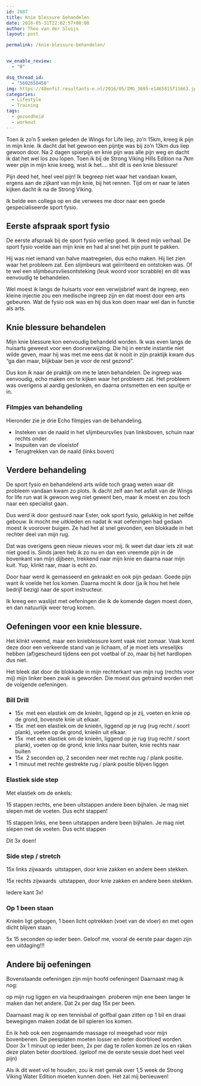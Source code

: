 ```yaml
---
id: 2887
title: Knie blessure behandelen
date: 2016-05-31T22:02:57+00:00
author: Theo van der Sluijs
layout: post

permalink: /knie-blessure-behandelen/


vw_enable_review:
  - "0"

dsq_thread_id:
  - "5602650458"
img: https://40enfit.resultants-e.nl/2016/05/IMG_3695-e1465815711663.jpg
categories:
  - Lifestyle
  - Training
tags:
  - gezondheid
  - workout
---
```

Toen ik zo&#8217;n 5 weken geleden de Wings for Life liep, zo&#8217;n 15km, kreeg ik pijn in mijn knie. Ik dacht dat het gewoon een pijntje was bij zo&#8217;n 13km dus liep gewoon door. Na 2 dagen spierpijn en knie pijn was alle pijn weg en dacht ik dat het wel los zou lopen. Toen ik bij de Strong Viking Hills Edition na 7km weer pijn in mijn knie kreeg, wist ik het&#8230;. shit dit is een knie blessure! <!--more-->

Pijn deed het, heel veel pijn! Ik begreep niet waar het vandaan kwam, ergens aan de zijkant van mijn knie, bij het rennen. Tijd om er naar te laten kijken dacht ik na de Strong Viking.

Ik belde een collega op en die verwees me door naar een goede gespecialiseerde sport fysio.

## Eerste afspraak sport fysio

De eerste afspraak bij de sport fysio verliep goed. Ik deed mijn verhaal. De sport fysio voelde aan mijn knie en had al snel het pijn punt te pakken.

Hij was niet iemand van halve maatregelen, dus echo maken. Hij liet zien waar het probleem zat. Een slijmbeurs wat geïrriteerd en ontstoken was. Of te wel een slijmbeursvliesontsteking (leuk woord voor scrabble) en dit was eenvoudig te behandelen.

Wel moest ik langs de huisarts voor een verwijsbrief want de ingreep, een kleine injectie zou een medische ingreep zijn en dat moest door een arts gebeuren. Wat de fysio ook was en hij dus kon doen maar wel dan in functie als arts.

## Knie blessure behandelen

Mijn knie blessure kon eenvoudig behandeld worden. Ik was even langs de huisarts geweest voor een doorverwijzing. Die hij in eerste instantie niet wilde geven, maar hij was met me eens dat ik nooit in zijn praktijk kwam dus &#8220;ga dan maar, blijkbaar ben je voor de rest gezond&#8221;.

Dus kon ik naar de praktijk om me te laten behandelen. De ingreep was eenvoudig, echo maken om te kijken waar het probleem zat. Het probleem was overigens al aardig geslonken, en daarna ontsmetten en een spuitje er in.

### Filmpjes van behandeling

Hieronder zie je drie Echo filmpjes van de behandeling.

  * Insteken van de naald in het slijmbeursvlies (van linksboven, schuin naar rechts onder.
  * Inspuiten van de vloeistof
  * Terugtrekken van de naald (links boven)







## Verdere behandeling

De sport fysio en behandelend arts wilde toch graag weten waar dit probleem vandaan kwam zo plots. Ik dacht zelf aan het asfalt van de Wings for life run wat ik gewoon weg niet gewent ben, maar ik moest en zou toch naar een specialist gaan.

Dus werd ik door gestuurd naar Ester, ook sport fysio, gelukkig in het zelfde gebouw. Ik mocht me uitkleden en nadat ik wat oefeningen had gedaan moest ik voorover buigen. Ze had het al snel gevonden, een blokkade in het rechter deel van mijn rug.

Dat was overigens geen nieuw nieuws voor mij. Ik weet dat daar iets zit wat niet goed is. Sinds jaren heb ik zo nu en dan een vreemde pijn in de bovenkant van mijn dijbeen, trekkend naar mijn knie en daarna naar mijn kuit. Yup, klinkt raar, maar is echt zo.

Door haar werd ik gemasseerd en gekraakt en ook pijn gedaan. Goede pijn want ik voelde het los komen. Daarna mocht ik door (ja ik hou het hele bedrijf bezig) naar de sport instructeur.

Ik kreeg een waslijst met oefeningen die ik de komende dagen moest doen, en dan natuurlijk weer terug komen.

## Oefeningen voor een knie blessure.

Het klinkt vreemd, maar een knieblessure komt vaak niet zomaar. Vaak komt deze door een verkeerde stand van je lichaam, of je moet iets vreselijks hebben (af)gescheurd tijdens een pot voetbal of zo, maar bij het hardlopen dus niet.

Het bleek dat door de blokkade in mijn rechterkant van mijn rug (rechts voor mij) mijn linker been zwak is geworden. Die moest dus getraind worden met de volgende oefeningen.

### Bill Drill

  * 15x  met een elastiek om de knieën, liggend op je zij, voeten en knie op de grond, bovenste knie uit elkaar.
  * 15x  met een elastiek om de knieën, liggend op je rug (rug recht / soort plank), voeten op de grond, knieën uit elkaar.
  * 15x  met een elastiek om de knieën, liggend op je rug (rug recht / soort plank), voeten op de grond, knie links naar buiten, knie rechts naar buiten
  * 15x  2 seconden op, 2 seconden neer met rechte rug / plank positie.
  * 1 minuut met rechte gestrekte rug / plank positie blijven liggen

### Elastiek side step

Met elastiek om de enkels:

15 stappen rechts, ene been uitstappen andere been bijhalen. Je mag niet slepen met de voeten. Dus echt stappen!

15 stappen links, ene been uitstappen andere been bijhalen. Je mag niet slepen met de voeten. Dus echt stappen

Dit 3x doen!

### Side step / stretch

15x links zijwaards  uitstappen, door knie zakken en andere been stekken.

15x rechts zijwaards  uitstappen, door knie zakken en andere been stekken.

Iedere kant 3x!

### Op 1 been staan

Knieën ligt gebogen, 1 been licht optrekken (voet van de vloer) en met ogen dicht blijven staan.

5x 15 seconden op ieder been. Geloof me, vooral de eerste paar dagen zijn een uitdaging!!!

## Andere bij oefeningen

Bovenstaande oefeningen zijn mijn hoofd oefeningen! Daarnaast mag ik nog:

op mijn rug liggen en via heupdraaingen  proberen mijn ene been langer te maken dan het andere. Dat 2x per dag 15x per been.

Daarnaast mag ik op een tennisbal of golfbal gaan zitten op 1 bil en draai bewegingen maken zodat de bil spieren los komen.

En ik heb ook een zogenaamde massage rol meegehad voor mijn bovenbenen. De peesplaten moeten losser en beter doorbloed worden. Door 3x 1 minuut op ieder been, 2x per dag te rollen komen ze los en raken deze platen beter doorbloed. (geloof me de eerste sessie doet heel veel pijn)

Als ik dit weet vol te houden, zou ik met gemak over 1,5 week de Strong Viking Water Edition moeten kunnen doen. Het zal mij benieuwen!
